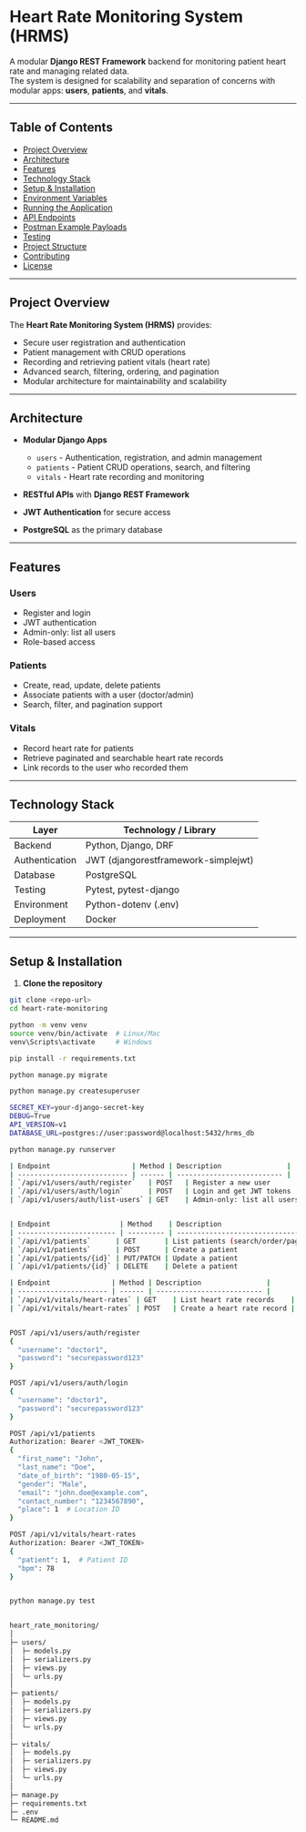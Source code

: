 # Heart Rate Monitoring System (HRMS)

A modular **Django REST Framework** backend for monitoring patient heart rate and managing related data.  
The system is designed for scalability and separation of concerns with modular apps: **users**, **patients**, and **vitals**.

---

## Table of Contents

- [Project Overview](#project-overview)
- [Architecture](#architecture)
- [Features](#features)
- [Technology Stack](#technology-stack)
- [Setup & Installation](#setup--installation)
- [Environment Variables](#environment-variables)
- [Running the Application](#running-the-application)
- [API Endpoints](#api-endpoints)
- [Postman Example Payloads](#postman-example-payloads)
- [Testing](#testing)
- [Project Structure](#project-structure)
- [Contributing](#contributing)
- [License](#license)

---

## Project Overview

The **Heart Rate Monitoring System (HRMS)** provides:

- Secure user registration and authentication
- Patient management with CRUD operations
- Recording and retrieving patient vitals (heart rate)
- Advanced search, filtering, ordering, and pagination
- Modular architecture for maintainability and scalability

---

## Architecture

- **Modular Django Apps**
  - `users` - Authentication, registration, and admin management
  - `patients` - Patient CRUD operations, search, and filtering
  - `vitals` - Heart rate recording and monitoring

- **RESTful APIs** with **Django REST Framework**
- **JWT Authentication** for secure access
- **PostgreSQL** as the primary database

---

## Features

### Users
- Register and login
- JWT authentication
- Admin-only: list all users
- Role-based access

### Patients
- Create, read, update, delete patients
- Associate patients with a user (doctor/admin)
- Search, filter, and pagination support

### Vitals
- Record heart rate for patients
- Retrieve paginated and searchable heart rate records
- Link records to the user who recorded them

---

## Technology Stack

| Layer            | Technology / Library           |
|-----------------|-------------------------------|
| Backend          | Python, Django, DRF           |
| Authentication   | JWT (djangorestframework-simplejwt) |
| Database         | PostgreSQL                    |
| Testing          | Pytest, pytest-django         |
| Environment      | Python-dotenv (.env)          |
| Deployment       | Docker                        |  |

---

## Setup & Installation

1. **Clone the repository**
```bash
git clone <repo-url>
cd heart-rate-monitoring

python -m venv venv
source venv/bin/activate  # Linux/Mac
venv\Scripts\activate     # Windows

pip install -r requirements.txt

python manage.py migrate

python manage.py createsuperuser

SECRET_KEY=your-django-secret-key
DEBUG=True
API_VERSION=v1
DATABASE_URL=postgres://user:password@localhost:5432/hrms_db

python manage.py runserver

| Endpoint                    | Method | Description                |
| --------------------------- | ------ | -------------------------- |
| `/api/v1/users/auth/register`   | POST   | Register a new user        |
| `/api/v1/users/auth/login`      | POST   | Login and get JWT tokens   |
| `/api/v1/users/auth/list-users` | GET    | Admin-only: list all users |


| Endpoint                 | Method    | Description                           |
| ------------------------ | --------- | ------------------------------------- |
| `/api/v1/patients`      | GET       | List patients (search/order/paginate) |
| `/api/v1/patients`      | POST      | Create a patient                      |
| `/api/v1/patients/{id}` | PUT/PATCH | Update a patient                      |
| `/api/v1/patients/{id}` | DELETE    | Delete a patient                      |

| Endpoint               | Method | Description                |
| ---------------------- | ------ | -------------------------- |
| `/api/v1/vitals/heart-rates` | GET    | List heart rate records    |
| `/api/v1/vitals/heart-rates` | POST   | Create a heart rate record |


POST /api/v1/users/auth/register
{
  "username": "doctor1",
  "password": "securepassword123"
}

POST /api/v1/users/auth/login
{
  "username": "doctor1",
  "password": "securepassword123"
}

POST /api/v1/patients
Authorization: Bearer <JWT_TOKEN>
{
  "first_name": "John",
  "last_name": "Doe",
  "date_of_birth": "1980-05-15",
  "gender": "Male",
  "email": "john.doe@example.com",
  "contact_number": "1234567890",
  "place": 1  # Location ID
}

POST /api/v1/vitals/heart-rates
Authorization: Bearer <JWT_TOKEN>
{
  "patient": 1,  # Patient ID
  "bpm": 78
}


python manage.py test


heart_rate_monitoring/
│
├─ users/
│  ├─ models.py
│  ├─ serializers.py
│  ├─ views.py
│  └─ urls.py
│
├─ patients/
│  ├─ models.py
│  ├─ serializers.py
│  ├─ views.py
│  └─ urls.py
│
├─ vitals/
│  ├─ models.py
│  ├─ serializers.py
│  ├─ views.py
│  └─ urls.py
│
├─ manage.py
├─ requirements.txt
├─ .env
└─ README.md
